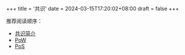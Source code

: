 +++
title = '共识'
date = 2024-03-15T17:20:02+08:00
draft = false
+++

推荐阅读顺序：
+ [共识简介](/blockchain/consensus/consensus)
+ [PoW](/blockchain/consensus/pow)
+ [PoS](/blockchain/consensus/pos)